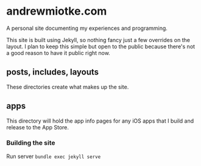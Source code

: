 # andrewmiotke.com

A personal site documenting my experiences and programming.

This site is built using Jekyll, so nothing fancy just a few overrides on the layout.
I plan to keep this simple but open to the public because there's not a good reason to have
it public right now.

## posts, includes, layouts
These directories create what makes up the site.

## apps
This directory will hold the app info pages for any iOS apps that I build and release to
the App Store.


### Building the site
Run server
`bundle exec jekyll serve`